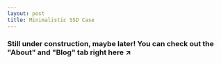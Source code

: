 ```yaml
---
layout: post
title: Minimalistic SSD Case
---
```


### Still under construction, maybe later! You can check out the "About" and "Blog" tab right here ↗
